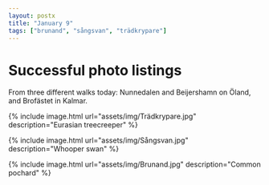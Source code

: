```yaml
---
layout: postx
title: "January 9"
tags: ["brunand", "sångsvan", "trädkrypare"]
---
```

# Successful photo listings
From three different walks today: Nunnedalen and Beijershamn on Öland, and Brofästet in Kalmar.

{% include image.html url="assets/img/Trädkrypare.jpg" description="Eurasian treecreeper" %}

{% include image.html url="assets/img/Sångsvan.jpg" description="Whooper swan" %}

{% include image.html url="assets/img/Brunand.jpg" description="Common pochard" %}
